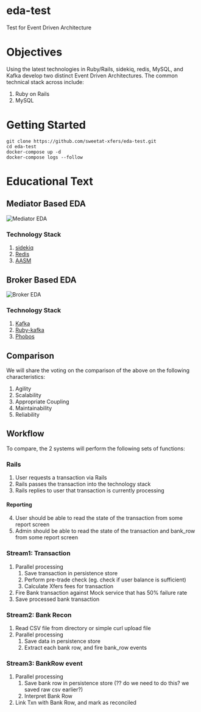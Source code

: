 # eda-test
Test for Event Driven Architecture

# Objectives
Using the latest technologies in Ruby/Rails, sidekiq, redis, MySQL, and Kafka develop
two distinct Event Driven Architectures.  The common technical stack across include:
1. Ruby on Rails
2. MySQL

# Getting Started

```
git clone https://github.com/sweetat-xfers/eda-test.git
cd eda-test
docker-compose up -d
docker-compose logs --follow
```

# Educational Text

## Mediator Based EDA
![Mediator EDA](https://www.oreilly.com/library/view/software-architecture-patterns/9781491971437/assets/sapr_0201.png)

### Technology Stack
1. [sidekiq](https://sidekiq.org/)
2. [Redis](https://redis.io/)
3. [AASM](https://github.com/aasm/aasm)

## Broker Based EDA
![Broker EDA](https://miro.medium.com/max/2462/0*iGkuegluZ0UhcRGC.png)

### Technology Stack
1. [Kafka](https://kafka.apache.org/)
2. [Ruby-kafka](https://github.com/zendesk/ruby-kafka)
3. [Phobos](https://github.com/phobos/phobos)

## Comparison

We will share the voting on the comparison of the above on the following characteristics:
1. Agility
2. Scalability
3. Appropriate Coupling
4. Maintainability
5. Reliability

## Workflow
To compare, the 2 systems will perform the following sets of functions:

### Rails
1. User requests a transaction via Rails
2. Rails passes the transaction into the technology stack
3. Rails replies to user that transaction is currently processing

#### Reporting
4. User should be able to read the state of the transaction from some report screen
5. Admin should be able to read the state of the transaction and bank_row from some report screen

### Stream1: Transaction

1. Parallel processing
    1. Save transaction in persistence store
    2. Perform pre-trade check (eg. check if user balance is sufficient)
    3. Calculate Xfers fees for transaction
2. Fire Bank transaction against Mock service that has 50% failure rate
3. Save processed bank transaction

### Stream2: Bank Recon

1. Read CSV file from directory or simple curl upload file
2. Parallel processing
    1. Save data in persistence store
    2. Extract each bank row, and fire bank_row events

### Stream3: BankRow event

1. Parallel processing
    1. Save bank row in persistence store (?? do we need to do this? we saved raw csv earlier?)
    2. Interpret Bank Row
2. Link Txn with Bank Row, and mark as reconciled